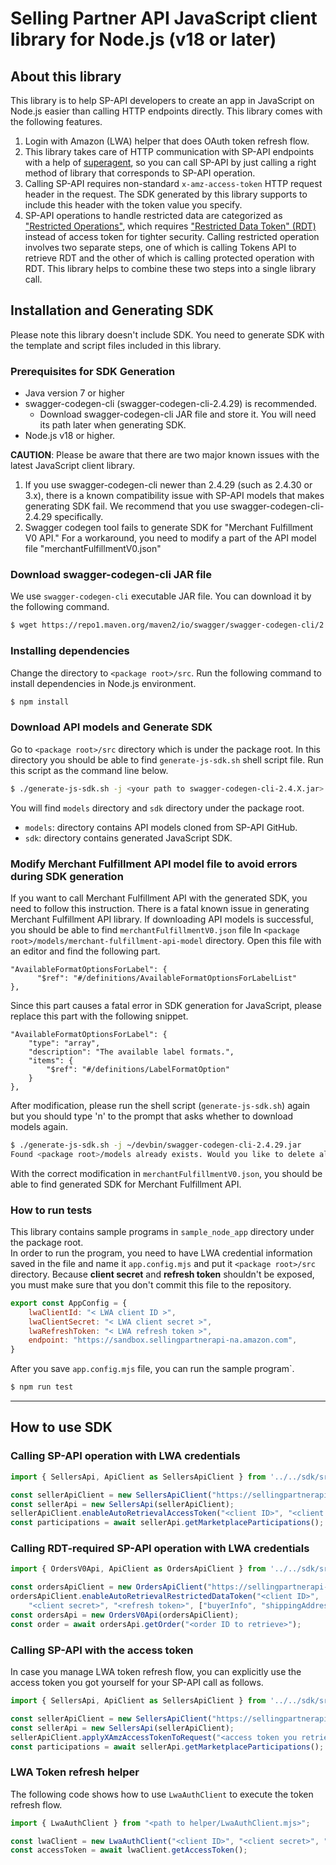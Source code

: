 # Selling Partner API JavaScript client library for Node.js (v18 or later)

## About this library
This library is to help SP-API developers to create an app in JavaScript on Node.js easier than calling HTTP endpoints directly. This library comes with the following features.
1. Login with Amazon (LWA) helper that does OAuth token refresh flow.
2. This library takes care of HTTP communication with SP-API endpoints with a help of [superagent](https://www.npmjs.com/package/superagent), so you can call SP-API by just calling a right method of library that corresponds to SP-API operation.
3. Calling SP-API requires non-standard `x-amz-access-token` HTTP request header in the request. The SDK generated by this library supports to include this header with the token value you specify.
4. SP-API operations to handle restricted data are categorized as ["Restricted Operations"](https://developer-docs.amazon.com/sp-api/lang-ja_JP/docs/tokens-api-use-case-guide#restricted-operations), which requires ["Restricted Data Token" (RDT)](https://developer-docs.amazon.com/sp-api/lang-ja_JP/docs/authorization-with-the-restricted-data-token) instead of access token for tighter security. Calling restricted operation involves two separate steps, one of which is calling Tokens API to retrieve RDT and the other of which is calling protected operation with RDT. This library helps to combine these two steps into a single library call.

## Installation and Generating SDK
Please note this library doesn't include SDK. You need to generate SDK with the template and script files included in this library.
### Prerequisites for SDK Generation
* Java version 7 or higher
* swagger-codegen-cli (swagger-codegen-cli-2.4.29) is recommended.
   * Download swagger-codegen-cli JAR file and store it. You will need its path later when generating SDK.
* Node.js v18 or higher.

__CAUTION__: Please be aware that there are two major known issues with the latest JavaScript client library. 
1. If you use swagger-codegen-cli newer than 2.4.29 (such as 2.4.30 or 3.x), there is a known compatibility issue with SP-API models that makes generating SDK fail. We recommend that you use swagger-codegen-cli-2.4.29 specifically.
2. Swagger codegen tool fails to generate SDK for "Merchant Fulfillment V0 API." For a workaround, you need to modify a part of the API model file "merchantFulfillmentV0.json"

### Download swagger-codegen-cli JAR file
We use `swagger-codegen-cli` executable JAR file. You can download it by the following command.
```bash
$ wget https://repo1.maven.org/maven2/io/swagger/swagger-codegen-cli/2.4.29/swagger-codegen-cli-2.4.29.jar
```
### Installing dependencies
Change the directory to `<package root>/src`. Run the following command to install dependencies in Node.js environment.
```bash
$ npm install
```

### Download API models and Generate SDK
Go to `<package root>/src` directory which is under the package root. In this directory you should be able to find `generate-js-sdk.sh` shell script file.
Run this script as the command line below.
```bash
$ ./generate-js-sdk.sh -j <your path to swagger-codegen-cli-2.4.X.jar>
```

You will find `models` directory and `sdk` directory under the package root.<br>
* `models`: directory contains API models cloned from SP-API GitHub.
* `sdk`: directory contains generated JavaScript SDK.

### Modify Merchant Fulfillment API model file to avoid errors during SDK generation
If you want to call Merchant Fulfillment API with the generated SDK, you need to follow this instruction. There is a fatal known issue in generating Merchant Fulfillment API library. If downloading API models is successful, you should be able to find `merchantFulfillmentV0.json` file In `<package root>/models/merchant-fulfillment-api-model` directory. Open this file with an editor and find the following part.
```
"AvailableFormatOptionsForLabel": {
      "$ref": "#/definitions/AvailableFormatOptionsForLabelList"
},
```
Since this part causes a fatal error in SDK generation for JavaScript, please replace this part with the following snippet.
```
"AvailableFormatOptionsForLabel": {
    "type": "array",
    "description": "The available label formats.",
    "items": {
        "$ref": "#/definitions/LabelFormatOption"
    }
},
```
After modification, please run the shell script (`generate-js-sdk.sh`) again but you should type 'n' to the prompt that asks whether to download models again.
```bash
$ ./generate-js-sdk.sh -j ~/devbin/swagger-codegen-cli-2.4.29.jar
Found <package root>/models already exists. Would you like to delete all the files under '<package root>/models' and clone again? [y/n]: n # answer 'n' otherwise modification will be overwritten.

```
With the correct modification in `merchantFulfillmentV0.json`, you should be able to find generated SDK for Merchant Fulfillment API.

### How to run tests
This library contains sample programs in `sample_node_app` directory under the package root.<br>In order to run the program, you need to have LWA credential information saved in the file and name it `app.config.mjs` and put it `<package root>/src` directory. Because __client secret__ and __refresh token__ shouldn't be exposed, you must make sure that you don't commit this file to the repository.
```javascript
export const AppConfig = {
    lwaClientId: "< LWA client ID >",
    lwaClientSecret: "< LWA client secret >",
    lwaRefreshToken: "< LWA refresh token >",
    endpoint: "https://sandbox.sellingpartnerapi-na.amazon.com",
}
```
After you save `app.config.mjs` file, you can run the sample program`.
```bash
$ npm run test
```
---
## How to use SDK
### Calling SP-API operation with LWA credentials
```javascript
import { SellersApi, ApiClient as SellersApiClient } from '../../sdk/src/sellers/index.js';

const sellerApiClient = new SellersApiClient("https://sellingpartnerapi-na.amazon.com");
const sellerApi = new SellersApi(sellerApiClient);
sellerApiClient.enableAutoRetrievalAccessToken("<client ID>", "<client secret>", "<refresh token>");
const participations = await sellerApi.getMarketplaceParticipations();
```
### Calling RDT-required SP-API operation with LWA credentials
```javascript
import { OrdersV0Api, ApiClient as OrdersApiClient } from '../../sdk/src/ordersV0/index.js';

const ordersApiClient = new OrdersApiClient("https://sellingpartnerapi-fe.amazon.com");
ordersApiClient.enableAutoRetrievalRestrictedDataToken("<client ID>",
    "<client secret>", "<refresh token>", ["buyerInfo", "shippingAddress"]);
const ordersApi = new OrdersV0Api(ordersApiClient);
const order = await ordersApi.getOrder("<order ID to retrieve>");
```
### Calling SP-API with the access token
In case you manage LWA token refresh flow, you can explicitly use the access token you got yourself for your SP-API call as follows.
```javascript
import { SellersApi, ApiClient as SellersApiClient } from '../../sdk/src/sellers/index.js';

const sellerApiClient = new SellersApiClient("https://sellingpartnerapi-fe.amazon.com");
const sellerApi = new SellersApi(sellerApiClient);
sellerApiClient.applyXAmzAccessTokenToRequest("<access token you retrieve yourself>");
const participations = await sellerApi.getMarketplaceParticipations();
```
### LWA Token refresh helper
The following code shows how to use `LwaAuthClient` to execute the token refresh flow.
```javascript
import { LwaAuthClient } from "<path to helper/LwaAuthClient.mjs>";

const lwaClient = new LwaAuthClient("<client ID>", "<client secret>", "<refresh token>");
const accessToken = await lwaClient.getAccessToken();
```
